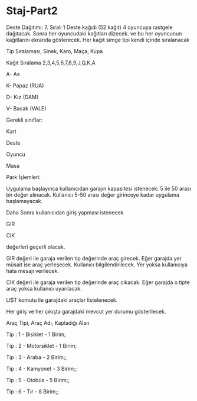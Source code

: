 # Staj-Part2
Deste Dağıtımı:
7. Sıralı 1 Deste kağıdı (52 kağıt) 4 oyuncuya rastgele dağıtacak. Sonra her oyuncudaki kağıtları dizecek. ve bu her oyuncunun kağıtlarını ekranda gösterecek. 
Her kağıt simge tipi kendi içinde sıralanacak


Tip Sıralaması, Sinek, Karo, Maça, Kupa

Kağıt Sıralama 2,3,4,5,6,7,8,9,J,Q,K,A


A- As

K- Papaz (RUA)

D- Kız (DAM)

V- Bacak (VALE)


Gerekli sınıflar:

Kart

Deste

Oyuncu

Masa



Park İşlemleri:


Uygulama başlayınca kullanıcıdan garajın kapasitesi istenecek: 5 ile 50 arası bir değer alınacak. Kullanıcı 5-50 arası değer girinceye kadar uygulama başlamayacak.


Daha Sonra kullanıcıdan giriş yapması istenecek

GIR <TIP>

CIK <TIP> 

değerleri geçerli olacak.


GIR değeri ile garaja verilen tip değerinde araç girecek. Eğer garajda yer müsait ise araç yerleşecek. Kullanıcı bilgilendirilecek. Yer yoksa kullanıcıya hata mesajı verilecek.

CIK değeri ile garaja verilen tip değerinde araç cıkacak. Eğer garajda o tipte araç yoksa kullanıcı uyarılacak.


LIST komutu ile garajdaki araçlar listelenecek.


Her giriş ve her çıkışta garajdaki mevcut yer durumu gösterilecek.

Araç Tipi, Araç Adı, Kapladığı Alan

Tip : 1 - Bisiklet  - 1 Birim;

Tip : 2 - Motorsiklet - 1 Birim;

Tip : 3 - Araba - 2 Birim;;

Tip : 4 - Kamyonet - 3 Birim;;

Tip : 5 - Otobüs - 5 Birim;;

Tip : 6 - Tır -  8 Birim;;
